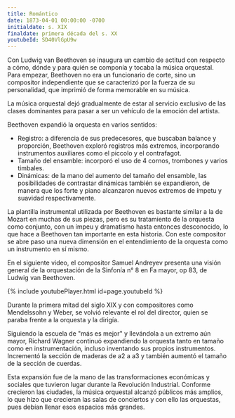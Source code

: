 ```yaml
---
title: Romántico
date: 1873-04-01 00:00:00 -0700
initialdate: s. XIX
finaldate: primera década del s. XX
youtubeId: SD40VlGpU9w
---
```


Con Ludwig van Beethoven se inaugura un cambio de actitud con respecto a cómo, dónde y para quién se componía y tocaba la música orquestal.
Para empezar, Beethoven no era un funcionario de corte, sino un compositor independiente que se caracterizó por la fuerza de su personalidad, que imprimió de forma memorable en su música.
  
La música orquestal dejó gradualmente de estar al servicio exclusivo de las clases dominantes para pasar a ser un vehículo de la emoción del artista.
  
Beethoven expandió la orquesta en varios sentidos:
* Registro: a diferencia de sus predecesores, que buscaban balance y proporción, Beethoven exploró registros más extremos, incorporando instrumentos auxiliares como el piccolo y el contrafagot.
* Tamaño del ensamble: incorporó el uso de 4 cornos, trombones y varios timbales.
* Dinámicas: de la mano del aumento del tamaño del ensamble, las posibilidades de contrastar dinámicas también se expandieron, de manera que los forte y piano alcanzaron nuevos extremos de ímpetu y suavidad respectivamente.

La plantilla instrumental utilizada por Beethoven es bastante similar a la de Mozart en muchas de sus piezas, pero es su tratamiento de la orquesta como conjunto, con un ímpeu y dramatismo hasta entonces desconocido, lo que hace a Beethoven tan importante en esta historia. Con este compositor se abre paso una nueva dimensión en el entendimiento de la orquesta como un instrumento en sí mismo.

En el siguiente video, el compositor Samuel Andreyev presenta una visión general de la orquestación de la Sinfonía n° 8 en Fa mayor, op 83, de Ludwig van Beethoven.

{% include youtubePlayer.html id=page.youtubeId %}

Durante la primera mitad del siglo XIX y con compositores como Mendelssohn y Weber, se volvió relevante el rol del director, quien se paraba frente a la orquesta y la dirigía.

Siguiendo la escuela de "más es mejor" y llevándola a un extremo aún mayor, Richard Wagner continuó expandiendo la orquesta tanto en tamaño como en instrumentación, incluso inventando sus propios instrumentos. Incrementó la sección de maderas de a2 a a3 y también aumentó el tamaño de la sección de cuerdas.

Esta expansión fue de la mano de las transformaciones económicas y sociales que tuvieron lugar durante la Revolución Industrial. Conforme crecieron las ciudades, la música orquestal alcanzó públicos más amplios, lo que hizo que crecieran las salas de conciertos y con ello las orquestas, pues debían llenar esos espacios más grandes.
